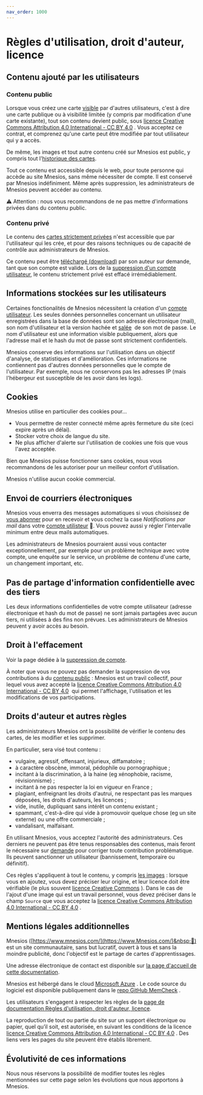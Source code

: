 ```yaml
---
nav_order: 1000
---
```


# Règles d'utilisation, droit d'auteur, licence

## Contenu ajouté par les utilisateurs

### Contenu public

Lorsque vous créez une carte [visible](authoring#visibilit-des-cartes) par d'autres utilisateurs, c'est à dire une carte publique ou à visibilité limitée (y compris par modification d'une carte existante), tout son contenu devient public, sous [licence Creative Commons Attribution 4.0 International - CC BY 4.0](https://creativecommons.org/licenses/by/4.0/deed.fr)&nbsp;<i class="fas fa-external-link-alt"></i>. Vous acceptez ce contrat, et comprenez qu'une carte peut être modifiée par tout utilisateur qui y a accès.

De même, les images et tout autre contenu créé sur Mnesios est public, y compris tout l'[historique des cartes](card-history).

Tout ce contenu est accessible depuis le web, pour toute personne qui accède au site Mnesios, sans même nécessiter de compte. Il est conservé par Mnesios indéfiniment. Même après suppression, les administrateurs de Mnesios peuvent accéder au contenu.

⚠ Attention : nous vous recommandons de ne pas mettre d'informations privées dans du contenu public.

### Contenu privé

Le contenu des [cartes strictement privées](authoring#visibilit-des-cartes) n'est accessible que par l'utilisateur qui les crée, et pour des raisons techniques ou de capacité de contrôle aux administrateurs de Mnesios.

Ce contenu peut être [téléchargé (download)](account#tlchargement) par son auteur sur demande, tant que son compte est valide. Lors de la [suppression d'un compte utilisateur](delete-personal-data), le contenu strictement privé est effacé irrémédiablement.

## Informations stockées sur les utilisateurs

Certaines fonctionalités de Mnesios nécessitent la création d'un [compte utilisateur](account). Les seules données personnelles concernant un utilisateur enregistrées dans la base de données sont son adresse électronique (mail), son nom d'utilisateur et la version hachée et [salée](https://fr.wikipedia.org/wiki/Salage_(cryptographie))&nbsp;<i class="fas fa-external-link-alt"></i> de son mot de passe. Le nom d'utilisateur est une information visible publiquement, alors que l'adresse mail et le hash du mot de passe sont strictement confidentiels.

Mnesios conserve des informations sur l'utilisation dans un objectif d'analyse, de statistiques et d'amélioration. Ces informations ne contiennent pas d'autres données personnelles que le compte de l'utilisateur. Par exemple, nous ne conservons pas les adresses IP (mais l'hébergeur est susceptible de les avoir dans les logs).

## Cookies

Mnesios utilise en particulier des cookies pour...

- Vous permettre de rester connecté même après fermeture du site (ceci expire après un délai).
- Stocker votre choix de langue du site.
- Ne plus afficher d'alerte sur l'utilisation de cookies une fois que vous l'avez acceptée.

Bien que Mnesios puisse fonctionner sans cookies, nous vous recommandons de les autoriser pour un meilleur confort d'utilisation.

Mnesios n'utilise aucun cookie commercial.

## Envoi de courriers électroniques

Mnesios vous enverra des messages automatiques si vous choisissez de [vous abonner](following) pour en recevoir et vous cochez la case _Notifications par mail_ dans votre [compte utilisteur](https://www.mnesios.com/Identity/Account/Manage)&nbsp;🐘. Vous pouvez aussi y régler l'intervalle minimum entre deux mails automatiques.

Les administrateurs de Mnesios pourraient aussi vous contacter exceptionnellement, par exemple pour un problème technique avec votre compte, une enquête sur le service, un problème de contenu d'une carte, un changement important, etc.

## Pas de partage d'information confidentielle avec des tiers

Les deux informations confidentielles de votre compte utilisateur (adresse électronique et hash du mot de passe) ne sont jamais partagées avec aucun tiers, ni utilisées à des fins non prévues. Les administrateurs de Mnesios peuvent y avoir accès au besoin.

## Droit à l'effacement

Voir la page dédiée à la [suppression de compte](delete-personal-data).

À noter que vous ne pouvez pas demander la suppression de vos contributions à du [contenu public](#contenu-public) : Mnesios est un travil collectif, pour lequel vous avez accepté la [licence Creative Commons Attribution 4.0 International - CC BY 4.0](https://creativecommons.org/licenses/by/4.0/deed.fr)&nbsp;<i class="fas fa-external-link-alt"></i> qui permet l'affichage, l'utilisation et les modifications de vos participations.

## Droits d'auteur et autres règles

Les administrateurs Mnesios ont la possibilité de vérifier le contenu des cartes, de les modifier et les supprimer.

En particulier, sera visé tout contenu :

- vulgaire, agressif, offensant, injurieux, diffamatoire ;
- à caractère obscène, immoral, pédophile ou pornographique ;
- incitant à la discrimination, à la haine (eg xénophobie, racisme, révisionnisme) ;
- incitant à ne pas respecter la loi en vigueur en France ;
- plagiant, enfreignant les droits d'autrui, ne respectant pas les marques déposées, les droits d'auteurs, les licences ;
- vide, inutile, dupliquant sans intérêt un contenu existant ;
- spammant, c'est-à-dire qui vide à promouvoir quelque chose (eg un site externe) ou une offre commerciale ;
- vandalisant, malfaisant.

En utilisant Mnesios, vous acceptez l'autorité des administrateurs. Ces derniers ne peuvent pas être tenus responsables des contenus, mais feront le nécessaire sur [demande](README.md#contact) pour corriger toute contribution problématique. Ils peuvent sanctionner un utilisateur (bannissement, temporaire ou définitif).

Ces règles s'appliquent à tout le contenu, y compris [les images](media) : lorsque vous en ajoutez, vous devez préciser leur origine, et leur licence doit être vérifiable (le plus souvent [licence Creative Commons](https://creativecommons.org/licences)&nbsp;<i class="fas fa-external-link-alt"></i>). Dans le cas de l'ajout d'une image qui est un travail personnel, vous devez préciser dans le champ `Source` que vous acceptez la [licence Creative Commons Attribution 4.0 International - CC BY 4.0](https://creativecommons.org/licenses/by/4.0/deed.fr)&nbsp;<i class="fas fa-external-link-alt"></i>.

## Mentions légales additionnelles

Mnesios ([https://www.mnesios.com/](https://www.Mnesios.com/)&nbsp;🐘) est un site communautaire, sans but lucratif, ouvert à tous et sans la moindre publicité, donc l'objectif est le partage de cartes d'apprentissages.

Une adresse électronique de contact est disponible sur [la page d'accueil de cette documentation](README.md#contact).

Mnesios est hébergé dans le cloud [Microsoft Azure](https://learn.microsoft.com/fr-fr/azure/)&nbsp;<i class="fas fa-external-link-alt"></i>. Le code source du logiciel est disponible publiquement dans le [repo GitHub MemCheck](https://github.com/VoltanFr/memcheck)&nbsp;<i class="fas fa-external-link-alt"></i>.

Les utilisateurs s'engagent à respecter les règles de la [page de documentation Règles d'utilisation, droit d'auteur, licence](rules).

La reproduction de tout ou partie du site sur un support électronique ou papier, quel qu’il soit, est autorisée, en suivant les conditions de la licence [licence Creative Commons Attribution 4.0 International - CC BY 4.0](https://creativecommons.org/licenses/by/4.0/deed.fr)&nbsp;<i class="fas fa-external-link-alt"></i>. Des liens vers les pages du site peuvent être établis librement.

## Évolutivité de ces informations

Nous nous réservons la possibilité de modifier toutes les règles mentionnées sur cette page selon les évolutions que nous apportons à Mnesios.
